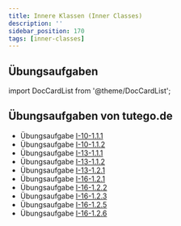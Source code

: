 ```yaml
---
title: Innere Klassen (Inner Classes)
description: ''
sidebar_position: 170
tags: [inner-classes]
---
```


## Übungsaufgaben
import DocCardList from '@theme/DocCardList';

<DocCardList />

## Übungsaufgaben von tutego.de
- Übungsaufgabe [I-10-1.1.1](https://tutego.de/javabuch/aufgaben/nested_types.html#_am_fm_modulation_in_den_radio_typ_setzen)
- Übungsaufgabe [I-10-1.1.2](https://tutego.de/javabuch/aufgaben/nested_types.html#_drei_arten_von_watt_comparator_implementierungen_schreiben)
- Übungsaufgabe [I-13-1.1.1](https://tutego.de/javabuch/aufgaben/lambda-functional-programming.html#_lambda_ausdr%C3%BCcke_f%C3%BCr_funktionale_schnittstellen_schreiben)
- Übungsaufgabe [I-13-1.1.2](https://tutego.de/javabuch/aufgaben/lambda-functional-programming.html#_lambda_ausdr%C3%BCcke_entwickeln)
- Übungsaufgabe [I-13-1.2.1](https://tutego.de/javabuch/aufgaben/lambda-functional-programming.html#_eintr%C3%A4ge_l%C3%B6schen_kommentare_entfernen_in_csv_konvertieren)
- Übungsaufgabe [I-16-1.2.1](https://tutego.de/javabuch/aufgaben/javalib.html#_superhelden_verarbeiten)
- Übungsaufgabe [I-16-1.2.2](https://tutego.de/javabuch/aufgaben/javalib.html#_superhelden_vergleichen)
- Übungsaufgabe [I-16-1.2.3](https://tutego.de/javabuch/aufgaben/javalib.html#_helden_comparatoren_verketten)
- Übungsaufgabe [I-16-1.2.5](https://tutego.de/javabuch/aufgaben/javalib.html#_punkte_nach_abstand_zum_zentrum_sortieren)
- Übungsaufgabe [I-16-1.2.6](https://tutego.de/javabuch/aufgaben/javalib.html#_gesch%C3%A4fte_in_der_n%C3%A4he_ermitteln)

